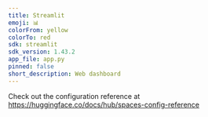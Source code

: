 ```yaml
---
title: Streamlit
emoji: 📊
colorFrom: yellow
colorTo: red
sdk: streamlit
sdk_version: 1.43.2
app_file: app.py
pinned: false
short_description: Web dashboard
---
```


Check out the configuration reference at https://huggingface.co/docs/hub/spaces-config-reference
